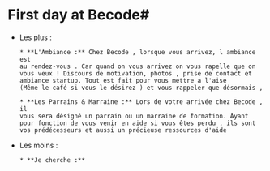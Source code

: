 # First day at Becode#

* Les plus :

      * **L'Ambiance :** Chez Becode , lorsque vous arrivez, l ambiance est
      au rendez-vous . Car quand on vous arrivez on vous rapelle que on
      vous veux ! Discours de motivation, photos , prise de contact et
      ambiance startup. Tout est fait pour vous mettre a l'aise
      (Même le café si vous le désirez ) et vous rappeler que désormais ,

      * **Les Parrains & Marraine :** Lors de votre arrivée chez Becode , il
      vous sera désigné un parrain ou un marraine de formation. Ayant
      pour fonction de vous venir en aide si vous êtes perdu , ils sont
      vos prédécesseurs et aussi un précieuse ressources d'aide


* Les moins :

      * **Je cherche :**
